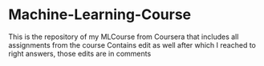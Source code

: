 # Machine-Learning-Course
This is the repository of my MLCourse from Coursera that includes all assignments from the course
Contains edit as well after which I reached to right answers, those edits are in comments
